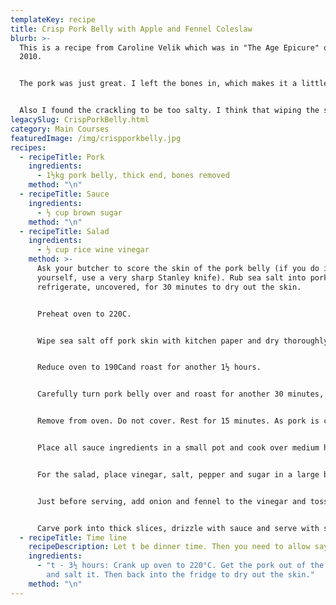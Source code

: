 ```yaml
---
templateKey: recipe
title: Crisp Pork Belly with Apple and Fennel Coleslaw
blurb: >-
  This is a recipe from Caroline Velik which was in "The Age Epicure" on 6 July
  2010.


  The pork was just great. I left the bones in, which makes it a little more difficult to serve, but you get some bones to gnaw on.


  Also I found the crackling to be too salty. I think that wiping the salt of with kitchen paper should be done with wet paper towels to get rid of the salt in the cracks. Then dry thoroughly. Will comment more when I do it again.
legacySlug: CrispPorkBelly.html
category: Main Courses
featuredImage: /img/crispporkbelly.jpg
recipes:
  - recipeTitle: Pork
    ingredients:
      - 1½kg pork belly, thick end, bones removed
    method: "\n"
  - recipeTitle: Sauce
    ingredients:
      - ½ cup brown sugar
    method: "\n"
  - recipeTitle: Salad
    ingredients:
      - ½ cup rice wine vinegar
    method: >-
      Ask your butcher to score the skin of the pork belly (if you do it
      yourself, use a very sharp Stanley knife). Rub sea salt into pork skin and
      refrigerate, uncovered, for 30 minutes to dry out the skin.


      Preheat oven to 220C.


      Wipe sea salt off pork skin with kitchen paper and dry thoroughly. Drizzle a large roasting dish with olive oil. Put pork belly in, skin-side down, drizzle with a little more olive oil and season with salt and pepper. Roast for 30 minutes.


      Reduce oven to 190Cand roast for another 1½ hours.


      Carefully turn pork belly over and roast for another 30 minutes, or until skin is crisp and crunchy.


      Remove from oven. Do not cover. Rest for 15 minutes. As pork is cooking, make the sauce and salad.


      Place all sauce ingredients in a small pot and cook over medium heat for five to 10 minutes, until thickened.


      For the salad, place vinegar, salt, pepper and sugar in a large bowl. Finely slice red onion and fennel with a mandolin or V-slicer and add to vinegar to soften. Use a mandolin to finely slice cabbage, cucumber, radish, apples and green chilli. Place in serving bowl and toss with the coriander.


      Just before serving, add onion and fennel to the vinegar and toss to combine.


      Carve pork into thick slices, drizzle with sauce and serve with salad.
  - recipeTitle: Time line
    recipeDescription: Let t be dinner time. Then you need to allow say 3½ hours from go to whoa.
    ingredients:
      - "t - 3½ hours: Crank up oven to 220°C. Get the pork out of the fridge
        and salt it. Then back into the fridge to dry out the skin."
    method: "\n"
---
```

